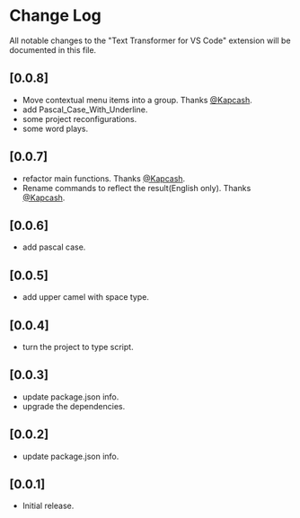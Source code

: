 # Change Log
All notable changes to the "Text Transformer for VS Code" extension will be documented in this file.

## [0.0.8]
- Move contextual menu items into a group. Thanks [@Kapcash](https://github.com/Kapcash).
- add Pascal_Case_With_Underline.
- some project reconfigurations.
- some word plays.

## [0.0.7]
- refactor main functions. Thanks [@Kapcash](https://github.com/Kapcash).
- Rename commands to reflect the result(English only). Thanks [@Kapcash](https://github.com/Kapcash).

## [0.0.6]
- add pascal case.

## [0.0.5]
- add upper camel with space type.

## [0.0.4]
- turn the project to type script.

## [0.0.3]
- update package.json info.
- upgrade the dependencies.

## [0.0.2]
- update package.json info.

## [0.0.1]
- Initial release.
